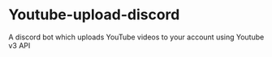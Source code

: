 # Youtube-upload-discord
A discord bot which uploads YouTube videos to your account using Youtube v3 API

